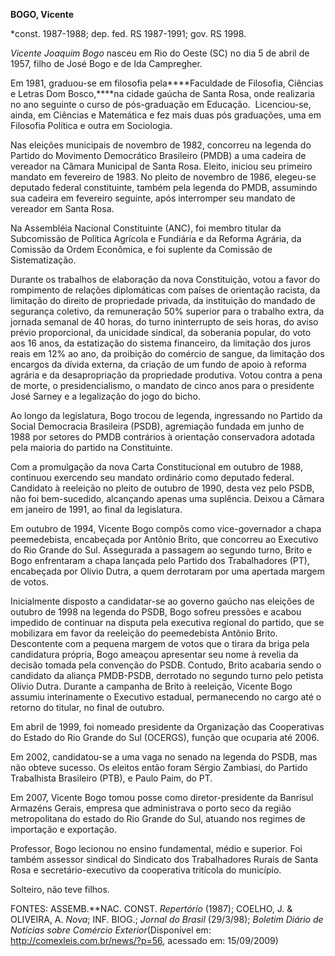 **BOGO, Vicente**

\*const. 1987-1988; dep. fed. RS 1987-1991; gov. RS 1998.

*Vicente Joaquim Bogo* nasceu em Rio do Oeste (SC) no dia 5 de abril de
1957, filho de José Bogo e de Ida Campregher.

Em 1981, graduou-se em filosofia pela****Faculdade de Filosofia,
Ciências e Letras Dom Bosco,****na cidade gaúcha de Santa Rosa, onde
realizaria no ano seguinte o curso de pós-graduação em Educação.
 Licenciou-se, ainda, em Ciências e Matemática e fez mais duas pós
graduações, uma em Filosofia Política e outra em Sociologia.

Nas eleições municipais de novembro de 1982, concorreu na legenda do
Partido do Movimento Democrático Brasileiro (PMDB) a uma cadeira de
vereador na Câmara Municipal de Santa Rosa. Eleito, iniciou seu primeiro
mandato em fevereiro de 1983. No pleito de novembro de 1986, elegeu-se
deputado federal constituinte, também pela legenda do PMDB, assumindo
sua cadeira em fevereiro seguinte, após interromper seu mandato de
vereador em Santa Rosa.

Na Assembléia Nacional Constituinte (ANC), foi membro titular da
Subcomissão de Política Agrícola e Fundiária e da Reforma Agrária, da
Comissão da Ordem Econômica, e foi suplente da Comissão de
Sistematização.

Durante os trabalhos de elaboração da nova Constituição, votou a favor
do rompimento de relações diplomáticas com países de orientação racista,
da limitação do direito de propriedade privada, da instituição do
mandado de segurança coletivo, da remuneração 50% superior para o
trabalho extra, da jornada semanal de 40 horas, do turno ininterrupto de
seis horas, do aviso prévio proporcional, da unicidade sindical, da
soberania popular, do voto aos 16 anos, da estatização do sistema
financeiro, da limitação dos juros reais em 12% ao ano, da proibição do
comércio de sangue, da limitação dos encargos da dívida externa, da
criação de um fundo de apoio à reforma agrária e da desapropriação da
propriedade produtiva. Votou contra a pena de morte, o presidencialismo,
o mandato de cinco anos para o presidente José Sarney e a legalização do
jogo do bicho.

Ao longo da legislatura, Bogo trocou de legenda, ingressando no Partido
da Social Democracia Brasileira (PSDB), agremiação fundada em junho de
1988 por setores do PMDB contrários à orientação conservadora adotada
pela maioria do partido na Constituinte.

Com a promulgação da nova Carta Constitucional em outubro de 1988,
continuou exercendo seu mandato ordinário como deputado federal.
Candidato à reeleição no pleito de outubro de 1990, desta vez pelo PSDB,
não foi bem-sucedido, alcançando apenas uma suplência. Deixou a Câmara
em janeiro de 1991, ao final da legislatura.

Em outubro de 1994, Vicente Bogo compôs como vice-governador a chapa
peemedebista, encabeçada por Antônio Brito, que concorreu ao Executivo
do Rio Grande do Sul. Assegurada a passagem ao segundo turno, Brito e
Bogo enfrentaram a chapa lançada pelo Partido dos Trabalhadores (PT),
encabeçada por Olívio Dutra, a quem derrotaram por uma apertada margem
de votos.

Inicialmente disposto a candidatar-se ao governo gaúcho nas eleições de
outubro de 1998 na legenda do PSDB, Bogo sofreu pressões e acabou
impedido de continuar na disputa pela executiva regional do partido, que
se mobilizara em favor da reeleição do peemedebista Antônio Brito.
Descontente com a pequena margem de votos que o tirara da briga pela
candidatura própria, Bogo ameaçou apresentar seu nome à revelia da
decisão tomada pela convenção do PSDB. Contudo, Brito acabaria sendo o
candidato da aliança PMDB-PSDB, derrotado no segundo turno pelo petista
Olívio Dutra. Durante a campanha de Brito à reeleição, Vicente Bogo
assumiu interinamente o Executivo estadual, permanecendo no cargo até o
retorno do titular, no final de outubro.

Em abril de 1999, foi nomeado presidente da Organização das Cooperativas
do Estado do Rio Grande do Sul (OCERGS), função que ocuparia até 2006.

Em 2002, candidatou-se a uma vaga no senado na legenda do PSDB, mas não
obteve sucesso. Os eleitos então foram Sérgio Zambiasi, do Partido
Trabalhista Brasileiro (PTB), e Paulo Paim, do PT.

Em 2007, Vicente Bogo tomou posse como diretor-presidente da Banrisul
Armazéns Gerais, empresa que administrava o porto seco da região
metropolitana do estado do Rio Grande do Sul, atuando nos regimes de
importação e exportação.

Professor, Bogo lecionou no ensino fundamental, médio e superior. Foi
também assessor sindical do Sindicato dos Trabalhadores Rurais de Santa
Rosa e secretário-executivo da cooperativa tritícola do município.

Solteiro, não teve filhos.

FONTES: ASSEMB.**NAC. CONST. *Repertório* (1987); COELHO, J. & OLIVEIRA,
A. *Nova*; INF. BIOG.; *Jornal do Brasil* (29/3/98); *Boletim Diário de
Notícias sobre Comércio Exterior*(Disponível em:
http://comexleis.com.br/news/?p=56, acessado em: 15/09/2009)

 
